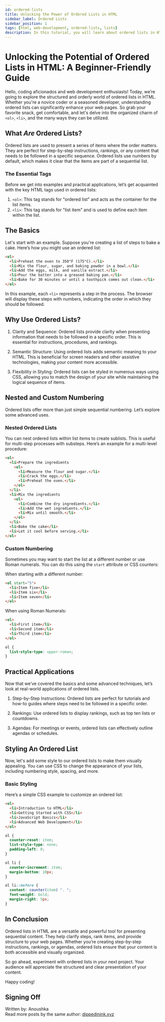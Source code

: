 ```yaml
---
id: ordered-lists
title: Unlocking the Power of Ordered Lists in HTML
sidebar_label: Ordered Lists
sidebar_position: 1
tags: [html, web-development, ordered-lists, lists]
description: In this tutorial, you will learn about ordered lists in HTML. Ordered lists are used to display a list of items in a specific order, such as numerical or alphabetical order.
---
```


# Unlocking the Potential of Ordered Lists in HTML: A Beginner-Friendly Guide

Hello, coding aficionados and web development enthusiasts! Today, we’re going to explore the structured and orderly world of ordered lists in HTML. Whether you're a novice coder or a seasoned developer, understanding ordered lists can significantly enhance your web pages. So grab your favorite snack, get comfortable, and let's delve into the organized charm of `<ol>`, `<li>`, and the many ways they can be utilized.

## What *Are* Ordered Lists?

Ordered lists are used to present a series of items where the order matters. They are perfect for step-by-step instructions, rankings, or any content that needs to be followed in a specific sequence. Ordered lists use numbers by default, which makes it clear that the items are part of a sequential list.

### The Essential Tags

Before we get into examples and practical applications, let’s get acquainted with the key HTML tags used in ordered lists:

1. `<ol>`: This tag stands for "ordered list" and acts as the container for the list items.
2. `<li>`: This tag stands for "list item" and is used to define each item within the list.

## The Basics

Let's start with an example. Suppose you're creating a list of steps to bake a cake. Here’s how you might use an ordered list:

```html
<ol>
  <li>Preheat the oven to 350°F (175°C).</li>
  <li>Mix the flour, sugar, and baking powder in a bowl.</li>
  <li>Add the eggs, milk, and vanilla extract.</li>
  <li>Pour the batter into a greased baking pan.</li>
  <li>Bake for 30 minutes or until a toothpick comes out clean.</li>
</ol>
```

In this example, each `<li>` represents a step in the process. The browser will display these steps with numbers, indicating the order in which they should be followed.

## Why Use Ordered Lists?

1. Clarity and Sequence: Ordered lists provide clarity when presenting information that needs to be followed in a specific order. This is essential for instructions, procedures, and rankings.

2. Semantic Structure: Using ordered lists adds semantic meaning to your HTML. This is beneficial for screen readers and other assistive technologies, making your content more accessible.

3. Flexibility in Styling: Ordered lists can be styled in numerous ways using CSS, allowing you to match the design of your site while maintaining the logical sequence of items.

## Nested and Custom Numbering

Ordered lists offer more than just simple sequential numbering. Let’s explore some advanced uses.

### Nested Ordered Lists

You can nest ordered lists within list items to create sublists. This is useful for multi-step processes with substeps. Here’s an example for a multi-level procedure:

```html
<ol>
  <li>Prepare the ingredients
    <ol>
      <li>Measure the flour and sugar.</li>
      <li>Crack the eggs.</li>
      <li>Preheat the oven.</li>
    </ol>
  </li>
  <li>Mix the ingredients
    <ol>
      <li>Combine the dry ingredients.</li>
      <li>Add the wet ingredients.</li>
      <li>Mix until smooth.</li>
    </ol>
  </li>
  <li>Bake the cake</li>
  <li>Let it cool before serving.</li>
</ol>
```

### Custom Numbering

Sometimes you may want to start the list at a different number or use Roman numerals. You can do this using the `start` attribute or CSS counters:

When starting with a different number:

```html
<ol start="5">
  <li>Item five</li>
  <li>Item six</li>
  <li>Item seven</li>
</ol>
```

When using Roman Numerals:

```html
<ol>
  <li>First item</li>
  <li>Second item</li>
  <li>Third item</li>
</ol>
```

```css
ol {
  list-style-type: upper-roman;
}
```

## Practical Applications

Now that we’ve covered the basics and some advanced techniques, let’s look at real-world applications of ordered lists.

1. Step-by-Step Instructions: Ordered lists are perfect for tutorials and how-to guides where steps need to be followed in a specific order.

2. Rankings: Use ordered lists to display rankings, such as top ten lists or countdowns.

3. Agendas: For meetings or events, ordered lists can effectively outline agendas or schedules.

## Styling An Ordered List

Now, let's add some style to our ordered lists to make them visually appealing. You can use CSS to change the appearance of your lists, including numbering style, spacing, and more.

### Basic Styling

Here’s a simple CSS example to customize an ordered list:

```html
<ol>
  <li>Introduction to HTML</li>
  <li>Getting Started with CSS</li>
  <li>JavaScript Basics</li>
  <li>Advanced Web Development</li>
</ol>
```

```css
ol {
  counter-reset: item;
  list-style-type: none;
  padding-left: 0;
}

ol li {
  counter-increment: item;
  margin-bottom: 10px;
}

ol li::before {
  content: counter(item) ". ";
  font-weight: bold;
  margin-right: 5px;
}
```

## In Conclusion

Ordered lists in HTML are a versatile and powerful tool for presenting sequential content. They help clarify steps, rank items, and provide structure to your web pages. Whether you’re creating step-by-step instructions, rankings, or agendas, ordered lists ensure that your content is both accessible and visually organized.

So go ahead, experiment with ordered lists in your next project. Your audience will appreciate the structured and clear presentation of your content.

Happy coding!

## Signing Off

Written by: Anoushka <br>
Read more posts by the same author: [dippedinink.xyz](https://dippedinink.xyz/)